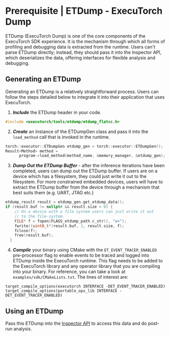 # Prerequisite | ETDump - ExecuTorch Dump

ETDump (ExecuTorch Dump) is one of the core components of the ExecuTorch SDK experience. It is the mechanism through which all forms of profiling and debugging data is extracted from the runtime. Users can't parse ETDump directly; instead, they should pass it into the Inspector API, which deserializes the data, offering interfaces for flexible analysis and debugging.


## Generating an ETDump

Generating an ETDump is a relatively straightforward process. Users can follow the steps detailed below to integrate it into their application that uses ExecuTorch.

1. ***Include*** the ETDump header in your code.
```C++
#include <executorch/tools/etdump/etdump_flatcc.h>
```

2. ***Create*** an Instance of the ETDumpGen class and pass it into the `load_method` call that is invoked in the runtime.

```C++
torch::executor::ETDumpGen etdump_gen = torch::executor::ETDumpGen();
Result<Method> method =
      program->load_method(method_name, &memory_manager, &etdump_gen);
```

3. ***Dump Out the ETDump Buffer*** - after the inference iterations have been completed, users can dump out the ETDump buffer. If users are on a device which has a filesystem, they could just write it out to the filesystem. For more constrained embedded devices, users will have to extract the ETDump buffer from the device through a mechanism that best suits them (e.g. UART, JTAG etc.)

```C++
etdump_result result = etdump_gen.get_etdump_data();
if (result.buf != nullptr && result.size > 0) {
    // On a device with a file system users can just write it out
    // to the file-system.
    FILE* f = fopen(FLAGS_etdump_path.c_str(), "w+");
    fwrite((uint8_t*)result.buf, 1, result.size, f);
    fclose(f);
    free(result.buf);
  }
```

4. ***Compile*** your binary using CMake with the `ET_EVENT_TRACER_ENABLED` pre-processor flag to enable events to be traced and logged into ETDump inside the ExecuTorch runtime. This flag needs to be added to the ExecuTorch library and any operator library that you are compiling into your binary. For reference, you can take a look at `examples/sdk/CMakeLists.txt`. The lines of interest are:
```
target_compile_options(executorch INTERFACE -DET_EVENT_TRACER_ENABLED)
target_compile_options(portable_ops_lib INTERFACE -DET_EVENT_TRACER_ENABLED)
```
## Using an ETDump

Pass this ETDump into the [Inspector API](./sdk-inspector.rst) to access this data and do post-run analysis.
